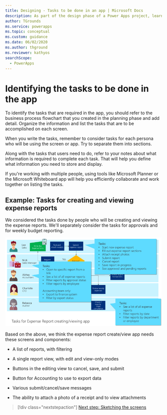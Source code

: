 ```yaml
---
title: Designing - Tasks to be done in an app | Microsoft Docs
description: As part of the design phase of a Power Apps project, learn how to identify the tasks to be done in the app.
author: TGrounds
ms.service: powerapps
ms.topic: conceptual
ms.custom: guidance
ms.date: 06/02/2020
ms.author: thground
ms.reviewer: kathyos
searchScope:  
  - PowerApps
---
```


# Identifying the tasks to be done in the app

To identify the tasks that are required in the app, you should refer to the
business process flowchart that you created in the planning phase and add
detail. Organize the information and list the tasks that are to be accomplished
on each screen.

When you write the tasks, remember to consider tasks for each persona who will
be using the screen or app. Try to separate them into sections.

Along with the tasks that users need to do, refer to your notes about what
information is required to complete each task. That will help you define what
information you need to store and display.

If you're working with multiple people, using tools like Microsoft Planner or the
Microsoft Whiteboard app will help you efficiently collaborate and work together on
listing the tasks.

## Example: Tasks for creating and viewing expense reports

We considered the tasks done by people who will be creating and viewing the
expense reports. We'll separately consider the tasks for approvals and for
weekly budget reporting.

![Business process flowchart with tasks for the expense report creating and viewing app](media/app-tasks.png "Business process flowchart with tasks for the expense report creating and viewing app")

Based on the above, we think the expense report create/view app needs these
screens and components:

- A list of reports, with filtering

- A single report view, with edit and view-only modes

- Buttons in the editing view to cancel, save, and submit

- Button for Accounting to use to export data

- Various submit/cancel/save messages

- The ability to attach a photo of a receipt and to view attachments

> [!div class="nextstepaction"]
> [Next step: Sketching the screens](sketching.md)
